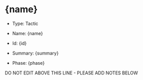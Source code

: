 # {name}

* Type: Tactic

* Name: {name}

* Id: {id}

* Summary: {summary}

* Phase: {phase}

DO NOT EDIT ABOVE THIS LINE - PLEASE ADD NOTES BELOW
